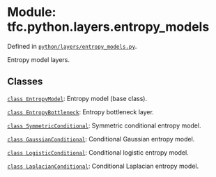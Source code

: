 
# Module: tfc.python.layers.entropy_models



Defined in [`python/layers/entropy_models.py`](https://github.com/tensorflow/compression/tree/master/python/layers/entropy_models.py).

<!-- Placeholder for "Used in" -->

Entropy model layers.

## Classes

[`class EntropyModel`](../../../tfc/EntropyModel.md): Entropy model (base class).

[`class EntropyBottleneck`](../../../tfc/EntropyBottleneck.md): Entropy bottleneck layer.

[`class SymmetricConditional`](../../../tfc/SymmetricConditional.md): Symmetric conditional entropy model.

[`class GaussianConditional`](../../../tfc/GaussianConditional.md): Conditional Gaussian entropy model.

[`class LogisticConditional`](../../../tfc/LogisticConditional.md): Conditional logistic entropy model.

[`class LaplacianConditional`](../../../tfc/LaplacianConditional.md): Conditional Laplacian entropy model.

